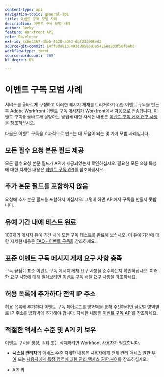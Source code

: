 ```yaml
---
content-type: api
navigation-topic: general-api
title: 이벤트 구독 모범 사례
description: 이벤트 구독 모범 사례
author: Becky
feature: Workfront API
role: Developer
exl-id: 2c6e3567-d5eb-4528-a393-dbf235958ed2
source-git-commit: 14ff8da8137493e805e683e5426ea933f56f8eb8
workflow-type: tm+mt
source-wordcount: '269'
ht-degree: 0%

---
```



# 이벤트 구독 모범 사례

서비스를 올바르게 구성하고 이러한 메시지 게재를 트리거하기 위한 이벤트 구독을 만든 후 Adobe Workfront 이벤트 구독 메시지가 Workfront에서 자동으로 전송됩니다. 이벤트 구독을 올바르게 설정하는 방법에 대한 자세한 내용은 [이벤트 구독 게재 요구 사항](../../wf-api/general/setup-event-sub-endpoint.md)을 참조하십시오.


다음은 이벤트 구독을 효과적으로 만드는 데 도움이 되는 몇 가지 모범 사례입니다.

## 모든 필수 요청 본문 필드 제공

모든 필수 요청 본문 필드가 API에 제공되었는지 확인하십시오. 필요한 모든 요청 특성에 대한 자세한 내용은 [이벤트 구독 API](../../wf-api/general/event-subs-api.md)를 참조하십시오.

## 추가 본문 필드를 포함하지 않음

요청에 추가 본문 필드를 포함하지 마십시오. 그렇게 하면 API에서 구독을 만들지 못합니다.

## 유예 기간 내에 테스트 완료

100개의 메시지 유예 기간 내에 모든 구독 테스트를 완료해 보십시오. 이 유예 기간에 대한 자세한 내용은 [FAQ - 이벤트 구독](../../wf-api/general/event-subs-faq.md)을 참조하세요.

## 표준 이벤트 구독 메시지 게재 요구 사항 충족

구독 끝점이 표준 이벤트 구독 메시지 게재 요구 사항을 준수하는지 확인하십시오. 이러한 요구 사항에 대해 알아보려면 [이벤트 구독 배달 요구 사항](../../wf-api/general/setup-event-sub-endpoint.md)을 참조하세요.

## 허용 목록에 추가하다 전역 IP 주소

허용 목록에 추가하다 이벤트 구독 페이로드를 방화벽을 통해 수신하려면 글로벌 영역별로 IP 주소를 방화벽에 추가해야 합니다. 자세한 내용은 [이벤트 구독 API](../../wf-api/general/event-subs-api.md)를 참조하세요.

## 적절한 액세스 수준 및 API 키 보유

이벤트 구독을 생성, 쿼리 또는 삭제하려면 Workfront 사용자가 필요합니다.

* **시스템 관리자**&#x200B;의 액세스 수준
자세한 내용은 [사용자에게 전체 관리 액세스 권한 부여](../../administration-and-setup/add-users/configure-and-grant-access/grant-a-user-full-administrative-access.md) 또는 [사용자에게 특정 영역에 대한 관리 액세스 권한 부여](../../administration-and-setup/add-users/configure-and-grant-access/grant-users-admin-access-certain-areas.md)를 참조하십시오.

* API 키

  <!--
  <p data-mc-conditions="QuicksilverOrClassic.Draft mode">To learn more, see .</p>
  -->
